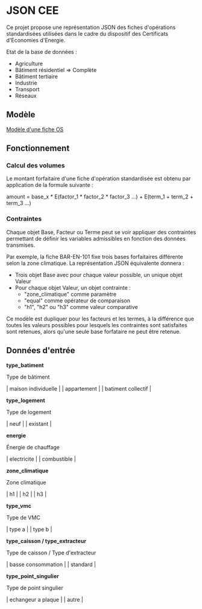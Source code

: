# JSON CEE
Ce projet propose une représentation JSON des fiches d'opérations standardisées utilisées dans le cadre du dispositif des Certificats d'Economies d'Energie.

Etat de la base de données :
  - Agriculture
  - Bâtiment résidentiel => Complète
  - Bâtiment tertiaire
  - Industrie
  - Transport
  - Réseaux

## Modèle

[Modèle d'une fiche OS](model/README.md)

## Fonctionnement

### Calcul des volumes

Le montant forfaitaire d'une fiche d'opération standardisée est obtenu par application de la formule suivante :

amount = base_x * E(factor_1 * factor_2 * factor_3 ...) + E(term_1 + term_2 + term_3 ...)

### Contraintes

Chaque objet Base, Facteur ou Terme peut se voir appliquer des contraintes permettant de définir les variables admissibles en fonction des données transmises.

Par exemple, la fiche BAR-EN-101 fixe trois bases forfaitaires différente selon la zone climatique. La représentation JSON équivalente donnera :
- Trois objet Base avec pour chaque valeur possible, un unique objet Valeur
- Pour chaque objet Valeur, un objet contrainte :
  - "zone_climatique" comme paramètre
  - "equal" comme opérateur de comparaison
  - "h1", "h2" ou "h3" comme valeur comparative

Ce modèle est dupliquer pour les facteurs et les termes, à la différence que toutes les valeurs possibles pour lesquels les contraintes sont satisfaites sont retenues, alors qu'une seule base forfataire ne peut être retenue.

## Données d'entrée

**type_batiment**

Type de bâtiment


| maison individuelle |
| appartement         |
| batiment collectif  |

**type_logement**

Type de logement

| neuf     |
| existant |

**energie**

Énergie de chauffage

| electricite |
| combustible |

**zone_climatique**

Zone climatique

| h1 |
| h2 |
| h3 |

**type_vmc**

Type de VMC

| type a |
| type b |

**type_caisson / type_extracteur**

Type de caisson / Type d'extracteur

| basse consommation |
| standard           |

**type_point_singulier**

Type de point singulier

| echangeur a plaque |
| autre              |